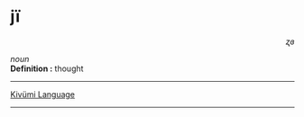 
# jï

<div align="right"><i>ʐɞ</i></div>

*noun*  
**Definition :** thought  

---

[Kivümi Language](../README.md)

---
